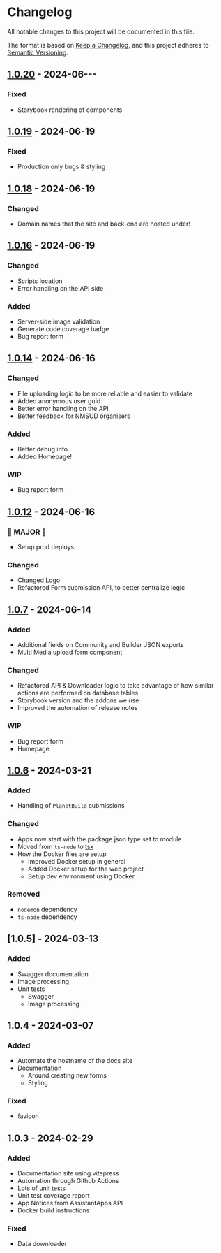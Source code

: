 # Changelog

All notable changes to this project will be documented in this file.

The format is based on [Keep a Changelog](https://keepachangelog.com/en/1.1.0/),
and this project adheres to [Semantic Versioning](https://semver.org/spec/v2.0.0.html).

## [1.0.20](https://github.com/NMSUD/Form/compare/1.0.20...1.0.19) - 2024-06---

### Fixed

- Storybook rendering of components

## [1.0.19](https://github.com/NMSUD/Form/compare/1.0.19...1.0.18) - 2024-06-19

### Fixed

- Production only bugs & styling

## [1.0.18](https://github.com/NMSUD/Form/compare/1.0.18...1.0.16) - 2024-06-19

### Changed

- Domain names that the site and back-end are hosted under!

## [1.0.16](https://github.com/NMSUD/Form/compare/1.0.16...1.0.14) - 2024-06-19

### Changed

- Scripts location
- Error handling on the API side

### Added

- Server-side image validation
- Generate code coverage badge
- Bug report form

## [1.0.14](https://github.com/NMSUD/Form/compare/1.0.14...1.0.12) - 2024-06-16

### Changed

- File uploading logic to be more reliable and easier to validate
- Added anonymous user guid
- Better error handling on the API
- Better feedback for NMSUD organisers

### Added

- Better debug info
- Added Homepage!

### WIP

- Bug report form

## [1.0.12](https://github.com/NMSUD/Form/compare/1.0.12...1.0.7) - 2024-06-16

### 🚨 MAJOR 🚨

- Setup prod deploys

### Changed

- Changed Logo
- Refactored Form submission API, to better centralize logic

## [1.0.7](https://github.com/NMSUD/Form/compare/1.0.7...1.0.6) - 2024-06-14

### Added

- Additional fields on Community and Builder JSON exports
- Multi Media upload form component

### Changed

- Refactored API & Downloader logic to take advantage of how similar actions are performed on database tables
- Storybook version and the addons we use
- Improved the automation of release notes

### WIP

- Bug report form
- Homepage

## [1.0.6](https://github.com/NMSUD/Form/releases/tag/1.0.6) - 2024-03-21

### Added

- Handling of `PlanetBuild` submissions

### Changed

- Apps now start with the package.json type set to module
- Moved from `ts-node` to [tsx](https://www.npmjs.com/package/tsx)
- How the Docker files are setup
  - Improved Docker setup in general
  - Added Docker setup for the web project
  - Setup dev environment using Docker

### Removed

- `nodemon` dependency
- `ts-node` dependency

## [1.0.5] - 2024-03-13

### Added

- Swagger documentation
- Image processing
- Unit tests
  - Swagger
  - Image processing

## 1.0.4 - 2024-03-07

### Added

- Automate the hostname of the docs site
- Documentation
  - Around creating new forms
  - Styling

### Fixed

- favicon

## 1.0.3 - 2024-02-29

### Added

- Documentation site using vitepress
- Automation through Github Actions
- Lots of unit tests
- Unit test coverage report
- App Notices from AssistantApps API
- Docker build instructions

### Fixed

- Data downloader
